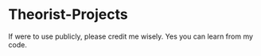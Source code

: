 # Theorist-Projects
If were to use publicly, please credit me wisely. Yes you can learn from my code.
